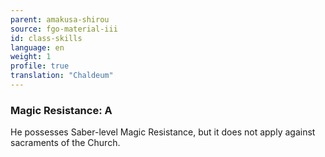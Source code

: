 ```yaml
---
parent: amakusa-shirou
source: fgo-material-iii
id: class-skills
language: en
weight: 1
profile: true
translation: "Chaldeum"
---
```


### Magic Resistance: A

He possesses Saber-level Magic Resistance, but it does not apply against sacraments of the Church.
